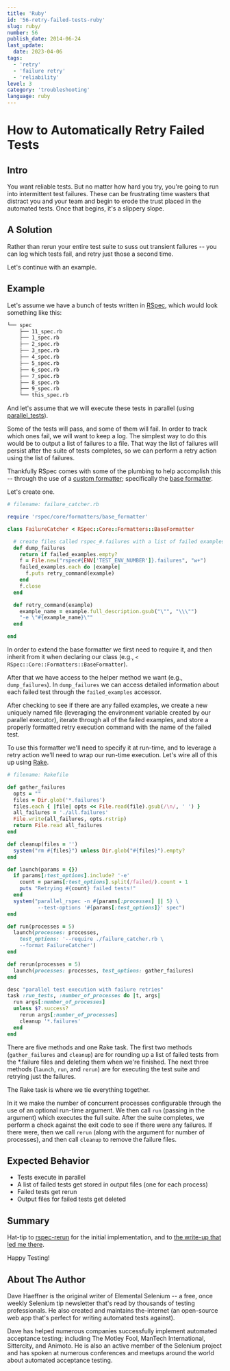 ```yaml
---
title: 'Ruby'
id: '56-retry-failed-tests-ruby'
slug: ruby/
number: 56
publish_date: 2014-06-24
last_update:
  date: 2023-04-06
tags:
  - 'retry'
  - 'failure retry'
  - 'reliability'
level: 3
category: 'troubleshooting'
language: ruby
---
```


# How to Automatically Retry Failed Tests

## Intro

You want reliable tests. But no matter how hard you try, you're going to run into intermittent test failures. These can be frustrating time wasters that distract you and your team and begin to erode the trust placed in the automated tests. Once that begins, it's a slippery slope.

## A Solution

Rather than rerun your entire test suite to suss out transient failures -- you can log which tests fail, and retry just those a second time.

Let's continue with an example.

## Example

Let's assume we have a bunch of tests written in [RSpec](http://rspec.info/), which would look something like this:

```sh
└── spec
    ├── 11_spec.rb
    ├── 1_spec.rb
    ├── 2_spec.rb
    ├── 3_spec.rb
    ├── 4_spec.rb
    ├── 5_spec.rb
    ├── 6_spec.rb
    ├── 7_spec.rb
    ├── 8_spec.rb
    ├── 9_spec.rb
    └── this_spec.rb
```

And let's assume that we will execute these tests in parallel (using [parallel_tests](https://github.com/grosser/parallel_tests)).

Some of the tests will pass, and some of them will fail. In order to track which ones fail, we will want to keep a log. The simplest way to do this would be to output a list of failures to a file. That way the list of failures will persist after the suite of tests completes, so we can perform a retry action using the list of failures.

Thankfully RSpec comes with some of the plumbing to help accomplish this -- through the use of a [custom formatter](https://github.com/dchelimsky/rspec/wiki/Custom-Formatters); specifically the [base formatter](http://rubydoc.info/gems/rspec-core/2.6.4/RSpec/Core/Formatters/BaseFormatter).

Let's create one.

```ruby
# filename: failure_catcher.rb

require 'rspec/core/formatters/base_formatter'

class FailureCatcher < RSpec::Core::Formatters::BaseFormatter

  # create files called rspec_#.failures with a list of failed examples
  def dump_failures
    return if failed_examples.empty?
    f = File.new("rspec#{ENV['TEST_ENV_NUMBER']}.failures", "w+")
    failed_examples.each do |example|
      f.puts retry_command(example)
    end
    f.close
  end

  def retry_command(example)
    example_name = example.full_description.gsub("\"", "\\\"")
    "-e \"#{example_name}\""
  end

end
```

In order to extend the base formatter we first need to require it, and then inherit from it when declaring our class (e.g., `< RSpec::Core::Formatters::BaseFormatter`).

After that we have access to the helper method we want (e.g., `dump_failures`). In `dump_failures` we can access detailed information about each failed test through the `failed_examples` accessor.

After checking to see if there are any failed examples, we create a new uniquely named file (leveraging the environment variable created by our parallel executor), iterate through all of the failed examples, and store a properly formatted retry execution command with the name of the failed test.

To use this formatter we'll need to specify it at run-time, and to leverage a retry action we'll need to wrap our run-time execution. Let's wire all of this up using [Rake](https://github.com/jimweirich/rake).

```ruby
# filename: Rakefile

def gather_failures
  opts = ""
  files = Dir.glob('*.failures')
  files.each { |file| opts << File.read(file).gsub(/\n/, ' ') }
  all_failures = './all.failures'
  File.write(all_failures, opts.rstrip)
  return File.read all_failures
end

def cleanup(files = '')
  system("rm #{files}") unless Dir.glob("#{files}").empty?
end

def launch(params = {})
  if params[:test_options].include? '-e'
    count = params[:test_options].split(/failed/).count - 1
    puts "Retrying #{count} failed tests!"
  end
  system("parallel_rspec -n #{params[:processes] || 5} \
          --test-options '#{params[:test_options]}' spec")
end

def run(processes = 5)
  launch(processes: processes,
    test_options: '--require ./failure_catcher.rb \
    --format FailureCatcher')
end

def rerun(processes = 5)
  launch(processes: processes, test_options: gather_failures)
end

desc "parallel test execution with failure retries"
task :run_tests, :number_of_processes do |t, args|
  run args[:number_of_processes]
  unless $?.success?
    rerun args[:number_of_processes]
    cleanup '*.failures'
  end
end
```

There are five methods and one Rake task. The first two methods (`gather_failures` and `cleanup`) are for rounding up a list of failed tests from the *.failure files and deleting them when we're finished. The next three methods (`launch`, `run`, and `rerun`) are for executing the test suite and retrying just the failures.

The Rake task is where we tie everything together.

In it we make the number of concurrent processes configurable through the use of an optional run-time argument. We then call `run` (passing in the argument) which executes the full suite. After the suite completes, we perform a check against the exit code to see if there were any failures. If there were, then we call `rerun` (along with the argument for number of processes),  and then call `cleanup` to remove the failure files.


## Expected Behavior

+ Tests execute in parallel
+ A list of failed tests get stored in output files (one for each process)
+ Failed tests get rerun
+ Output files for failed tests get deleted

## Summary

Hat-tip to [rspec-rerun](https://github.com/dblock/rspec-rerun) for the initial implementation, and to [the write-up that led me there](http://artsy.github.io/blog/2012/05/15/how-to-organize-over-3000-rspec-specs-and-retry-test-failures/).

Happy Testing!

## About The Author

Dave Haeffner is the original writer of Elemental Selenium -- a free, once weekly Selenium tip newsletter that's read by thousands of testing professionals. He also created and maintains the-internet (an open-source web app that's perfect for writing automated tests against).

Dave has helped numerous companies successfully implement automated acceptance testing; including The Motley Fool, ManTech International, Sittercity, and Animoto. He is also an active member of the Selenium project and has spoken at numerous conferences and meetups around the world about automated acceptance testing.
